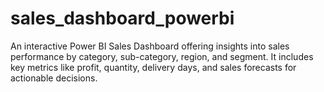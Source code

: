 # sales_dashboard_powerbi
An interactive Power BI Sales Dashboard offering insights into sales performance by category, sub-category, region, and segment. It includes key metrics like profit, quantity, delivery days, and sales forecasts for actionable decisions.
